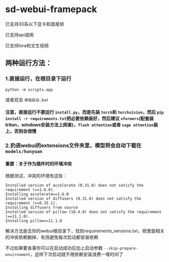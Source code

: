 # sd-webui-framepack

已支持30系以下显卡和首尾帧

已支持api调用

已支持lora和文生视频

## 两种运行方法：

### 1.直接运行，在根目录下运行

```
python -m scripts.app
```

或者双击 `单独启动.bat`

#### 注意，直接运行不要运行 `install.py`，而是先装 `torch`和 `torchvision`，然后 `pip install -r requirements.txt`把必要依赖装好，然后建议 `xformers`(配套装triton，windows安装方法上网查)，`flash attention`或者 `sage attention`装上，否则会很慢

### 2.扔进webui的extensions文件夹里，模型将会自动下载在 `models/hunyuan`

#### 重要：关于作为插件时的环境冲突

根据测试，冲突的环境有这些：

```
Installed version of accelerate (0.31.0) does not satisfy the requirement (==1.6.0).
Installing accelerate==1.6.0
Installed version of diffusers (0.31.0) does not satisfy the requirement (>=0.33.1).
Installing diffusers from source
Installed version of pillow (10.4.0) does not satisfy the requirement (==11.1.0).
Installing pillow==11.1.0
```

解决方法是去你的webui根目录下，找到requirements_versions.txt，把里面相关的冲突依赖删掉，有效避免每次启动都安装依赖

不过如果要省事你可以在启动成功后加上启动参数 `--skip-prepare-environment`，这样下次启动就不用依赖安装浪费一堆时间了
